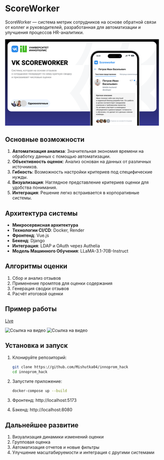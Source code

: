 # ScoreWorker

ScoreWorker — система метрик сотрудников на основе обратной связи от коллег и руководителей, разработанная для
автоматизации и улучшения процессов HR-аналитики.

![](./presentation/display.png)

## Основные возможности

1. **Автоматизация анализа**: Значительная экономия времени на обработку данных с помощью автоматизации.
2. **Объективность оценок**: Анализ основан на данных от различных источников.
3. **Гибкость**: Возможность настройки критериев под специфические нужды.
4. **Визуализация**: Наглядное представление критериев оценки для удобства понимания.
5. **Интеграция**: Решение легко встраивается в корпоративные системы.

## Архитектура системы

- **Микросервисная архитектура**
- **Технологии CI/CD**: Docker, Render
- **Фронтенд**: Vue.js
- **Бекенд**: Django
- **Интеграция**: LDAP и OAuth через Authelia
- **Модель Машинного Обучения**: LLaMA-3.1-70B-Instruct

## Алгоритмы оценки

1. Сбор и анализ отзывов
2. Применение промптов для оценки содержания
3. Генерация сводки отзывов
4. Расчёт итоговой оценки

## Пример работы
[Live](https://innoprom-hack-1.onrender.com/)

![Ссылка на видео](./presentation/main.GIF)
![Ссылка на видео](./presentation/form.GIF)

## Установка и запуск

1. Клонируйте репозиторий:
   ```bash
   git clone https://github.com/Mishutka04/innoprom_hack
   cd innoprom_hack
   ```

2. Запустите приложение:
   ```bash
   docker-compose up --build
   ```

3. Фронтенд: http://localhost:5173
4. Бэкенд: http://localhost:8080

## Дальнейшее развитие

1. Визуализация динамики изменений оценки
2. Групповая оценка
3. Автоматизация отчетов и новые фильтры
4. Улучшение масштабируемости и интеграция с другими системами

